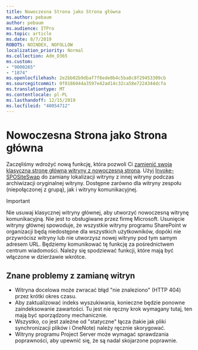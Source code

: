 ```yaml
---
title: Nowoczesna Strona jako Strona główna
ms.author: pebaum
author: pebaum
ms.audience: ITPro
ms.topic: article
ms.date: 8/7/2019
ROBOTS: NOINDEX, NOFOLLOW
localization_priority: Normal
ms.collection: Adm_O365
ms.custom:
- "9000265"
- "1874"
ms.openlocfilehash: 2e2bb02b9dbaf7f8ede0b4c5ba8c8f29453309cb
ms.sourcegitcommit: 0f0186044a3597e42ad14c32ca58e7224344dcfa
ms.translationtype: MT
ms.contentlocale: pl-PL
ms.lasthandoff: 12/15/2019
ms.locfileid: "40054712"
---
```

# <a name="modern-site-as-root-site"></a>Nowoczesna Strona jako Strona główna

Zaczęliśmy wdrożyć nową funkcję, która pozwoli Ci [zamienić swoją klasyczną stronę główną witryny z nowoczesną stroną](https://docs.microsoft.com/sharepoint/modern-root-site). Użyj [Invoke-SPOSiteSwap](https://docs.microsoft.com/powershell/module/sharepoint-online/invoke-spositeswap?view=sharepoint-ps) do zamiany lokalizacji witryny z innej witryny podczas archiwizacji oryginalnej witryny. Dostępne zarówno dla witryny zespołu (niepołączonej z grupą), jak i witryny komunikacyjnej.

>[!Important]
> Nie usuwaj klasycznej witryny głównej, aby utworzyć nowoczesną witrynę komunikacyjną. Nie jest to obsługiwane przez firmę Microsoft. Usunięcie witryny głównej spowoduje, że wszystkie witryny programu SharePoint w organizacji będą niedostępne dla wszystkich użytkowników, dopóki nie przywrócisz witryny lub nie utworzysz nowej witryny pod tym samym adresem URL. Będziemy komunikować tę funkcję za pośrednictwem centrum wiadomości. Należy się spodziewać funkcji, które mają być włączone w dzierżawie wkrótce.

## <a name="known-issues-with-swapping-sites"></a>Znane problemy z zamianę witryn
- Witryna docelowa może zwracać błąd "nie znaleziono" (HTTP 404) przez krótki okres czasu.
- Aby zaktualizować indeks wyszukiwania, konieczne będzie ponowne zaindeksowanie zawartości. Tu jest nie ręczny krok wymagany tutaj, ten mają być sporządzony mechanicznie.
- Wszystko, co jest zależne od "statyczne" łącza (takie jak pliki synchronizacji plików i OneNote) należy ręcznie skorygować.
- Witryny programu Project Server może wymagać sprawdzania poprawności, aby upewnić się, że są nadal skojarzone poprawnie. 
